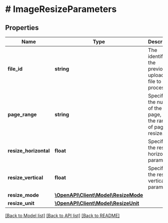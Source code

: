 # # ImageResizeParameters

## Properties

Name | Type | Description | Notes
------------ | ------------- | ------------- | -------------
**file_id** | **string** | The identifier of the previously uploaded file to be processed. | 
**page_range** | **string** | Specifies the number of the page, or the range of pages to resize. | 
**resize_horizontal** | **float** | Specifies the resize horizontal parameter. | 
**resize_vertical** | **float** | Specifies the resize vertical parameter. | 
**resize_mode** | [**\OpenAPI\Client\Model\ResizeMode**](ResizeMode.md) |  | [optional] 
**resize_unit** | [**\OpenAPI\Client\Model\ResizeUnit**](ResizeUnit.md) |  | [optional] 

[[Back to Model list]](../../README.md#documentation-for-models) [[Back to API list]](../../README.md#documentation-for-api-endpoints) [[Back to README]](../../README.md)


